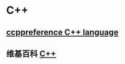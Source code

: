 # C++



## [ccppreference C++ language](https://en.cppreference.com/w/cpp/language)



## 维基百科 [C++](https://en.wikipedia.org/wiki/C%2B%2B) 



